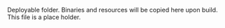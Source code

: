 Deployable folder. Binaries and resources will be copied here upon build. This file is a place holder.
